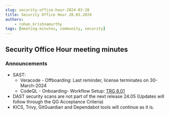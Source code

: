 ```yaml
---
slug: security-office-hour-2024-03-28
title: Security Office Hour 28.03.2024
authors: 
    - rohan_krishnamurthy
tags: [meeting-minutes, community, security]
---
```


## Security Office Hour meeting minutes

### Announcements

- SAST: 
  -	Veracode - Offboarding: Last reminder, license terminates on 30-March-2024
  -	CodeQL - Onboarding- Workflow Setup: [TRG 8.01](https://eclipse-tractusx.github.io/docs/release/trg-0/trg-8-01)
-	DAST security scans are not part of the next release 24.05 (Updates will follow through the QG Acceptance Criteria)
-	KICS, Trivy, GitGuardian and Dependabot tools will continue as it is.
